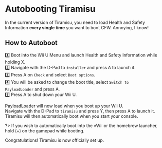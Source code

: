 # Autobooting Tiramisu
In the current version of Tiramisu, you need to load Health and Safety Information **every single time** you want to boot CFW. Annoying, I know!

## How to Autoboot
1️⃣ Boot into the Wii U Menu and launch Health and Safety Information while holding X.\
2️⃣ Navigate with the D-Pad to `installer` and press A to launch it.\
3️⃣ Press A on `Check` and select `Boot options`.\
4️⃣ You will be asked to change the boot title, select `Switch to PayloadLoader` and press A.\
5️⃣ Press A to shut down your Wii U.

PayloadLoader will now load when you boot up your Wii U.\
Navigate with the D-Pad to `tiramisu` and press Y, then press A to launch it. Tiramisu will then automatically boot when you start your console.

?> If you wish to automatically boot into the vWii or the homebrew launcher, hold (+) on the gamepad while booting.

Congratulations! Tiramisu is now officially set up.